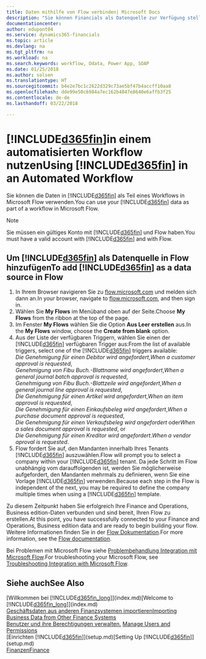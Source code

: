 ```yaml
---
title: Daten mithilfe von Flow verbinden| Microsoft Docs
description: "Sie können Financials als Datenquelle zur Verfügung stellen und eine OData-URL Ihrer Webdienste festlegen, um eine Geschäfts-App mithilfe einem automatisierten Workflow erstellen."
documentationcenter: 
author: edupont04
ms.service: dynamics365-financials
ms.topic: article
ms.devlang: na
ms.tgt_pltfrm: na
ms.workload: na
ms.search.keywords: workflow, Odata, Power App, SOAP
ms.date: 01/25/2018
ms.author: solsen
ms.translationtype: HT
ms.sourcegitcommit: b4e2e7bc1c2622d329c73ae5bf47b4accff10aa8
ms.openlocfilehash: dde99e50c6984a7ec162b4047e8640e6affb3f25
ms.contentlocale: de-de
ms.lasthandoff: 03/22/2018

---
```

# <a name="using-included365finincludesd365finmdmd-in-an-automated-workflow"></a><span data-ttu-id="30dda-103">[!INCLUDE[d365fin](includes/d365fin_md.md)]in einem automatisierten Workflow nutzen</span><span class="sxs-lookup"><span data-stu-id="30dda-103">Using [!INCLUDE[d365fin](includes/d365fin_md.md)] in an Automated Workflow</span></span>
<span data-ttu-id="30dda-104">Sie können die Daten in [!INCLUDE[d365fin](includes/d365fin_md.md)] als Teil eines Workflows in Microsoft Flow verwenden.</span><span class="sxs-lookup"><span data-stu-id="30dda-104">You can use your [!INCLUDE[d365fin](includes/d365fin_md.md)] data as part of a workflow in Microsoft Flow.</span></span>  

> [!NOTE]  
>   <span data-ttu-id="30dda-105">Sie müssen ein gültiges Konto mit [!INCLUDE[d365fin](includes/d365fin_md.md)] und Flow haben.</span><span class="sxs-lookup"><span data-stu-id="30dda-105">You must have a valid account with [!INCLUDE[d365fin](includes/d365fin_md.md)] and with Flow.</span></span>  

## <a name="to-add-included365finincludesd365finmdmd-as-a-data-source-in-flow"></a><span data-ttu-id="30dda-106">Um [!INCLUDE[d365fin](includes/d365fin_md.md)] als Datenquelle in Flow hinzufügen</span><span class="sxs-lookup"><span data-stu-id="30dda-106">To add [!INCLUDE[d365fin](includes/d365fin_md.md)] as a data source in Flow</span></span>
1. <span data-ttu-id="30dda-107">In Ihrem Browser navigieren Sie zu [flow.microsoft.com](https://flow.microsoft.com/en-us/) und melden sich dann an.</span><span class="sxs-lookup"><span data-stu-id="30dda-107">In your browser, navigate to [flow.microsoft.com](https://flow.microsoft.com/en-us/), and then sign in.</span></span>
2. <span data-ttu-id="30dda-108">Wählen Sie **My Flows** im Menüband oben auf der Seite.</span><span class="sxs-lookup"><span data-stu-id="30dda-108">Choose **My Flows** from the ribbon at the top of the page.</span></span>
3. <span data-ttu-id="30dda-109">Im Fenster **My Flows** wählen Sie die Option **Aus Leer erstellen** aus.</span><span class="sxs-lookup"><span data-stu-id="30dda-109">In the **My Flows** window, choose the **Create from blank** option.</span></span>
4. <span data-ttu-id="30dda-110">Aus der Liste der verfügbaren Triggern, wählen Sie einen der [!INCLUDE[d365fin](includes/d365fin_md.md)] verfügbaren Trigger aus:</span><span class="sxs-lookup"><span data-stu-id="30dda-110">From the list of available triggers, select one of the [!INCLUDE[d365fin](includes/d365fin_md.md)] triggers available:</span></span>  
    <span data-ttu-id="30dda-111">*Die Genehmigung für einen Debitor wird angefordert*,</span><span class="sxs-lookup"><span data-stu-id="30dda-111">*When a customer approval is requested*,</span></span>  
    <span data-ttu-id="30dda-112">*Genehmigung von Fibu Buch.-Blattname wird angefordert*,</span><span class="sxs-lookup"><span data-stu-id="30dda-112">*When a general journal batch approval is requested*,</span></span>  
    <span data-ttu-id="30dda-113">*Genehmigung von Fibu Buch.-Blattzeile wird angefordert*,</span><span class="sxs-lookup"><span data-stu-id="30dda-113">*When a general journal line approval is requested*,</span></span>  
    <span data-ttu-id="30dda-114">*Die Genehmigung für einen Artikel wird angefordert*,</span><span class="sxs-lookup"><span data-stu-id="30dda-114">*When an item approval is requested*,</span></span>  
    <span data-ttu-id="30dda-115">*Die Genehmigung für einen Einkaufsbeleg wird angefordert*,</span><span class="sxs-lookup"><span data-stu-id="30dda-115">*When a purchase document approval is requested*,</span></span>  
    <span data-ttu-id="30dda-116">*Die Genehmigung für einen Verkaufsbeleg wird angefordert* oder</span><span class="sxs-lookup"><span data-stu-id="30dda-116">*When a sales document approval is requested*, or</span></span>  
    <span data-ttu-id="30dda-117">*Die Genehmigung für einen Kreditor wird angefordert*.</span><span class="sxs-lookup"><span data-stu-id="30dda-117">*When a vendor aproval is requested*.</span></span>
5. <span data-ttu-id="30dda-118">Flow fordert Sie auf, den Mandanten innerhalb Ihres Tenants [!INCLUDE[d365fin](includes/d365fin_md.md)] auszuwählen.</span><span class="sxs-lookup"><span data-stu-id="30dda-118">Flow will prompt you to select a company within your [!INCLUDE[d365fin](includes/d365fin_md.md)] tenant.</span></span> <span data-ttu-id="30dda-119">Da jede Schritt im Flow unabhängig vom darauffolgenden ist, werden Sie möglicherweise aufgefordert, den Mandanten mehrmals zu definieren, wenn Sie eine Vorlage [!INCLUDE[d365fin](includes/d365fin_md.md)] verwenden.</span><span class="sxs-lookup"><span data-stu-id="30dda-119">Because each step in the Flow is independent of the next, you may be required to define the company multiple times when using a [!INCLUDE[d365fin](includes/d365fin_md.md)] template.</span></span>

<span data-ttu-id="30dda-120">Zu diesem Zeitpunkt haben Sie erfolgreich Ihre Finance and Operations, Business edition-Daten verbunden und sind bereit, Ihren Flow zu erstellen.</span><span class="sxs-lookup"><span data-stu-id="30dda-120">At this point, you have successfully connected to your Finance and Operations, Business edition data and are ready to begin building your flow.</span></span> <span data-ttu-id="30dda-121">Weitere Informationen finden Sie in der [Flow Dokumentation](https://flow.microsoft.com/documentation/getting-started/).</span><span class="sxs-lookup"><span data-stu-id="30dda-121">For more information, see the [Flow documentation](https://flow.microsoft.com/documentation/getting-started/).</span></span>

<span data-ttu-id="30dda-122">Bei Problemen mit Microsoft Flow siehe [Problembehandlung Integration mit Microsoft Flow](across-troubleshooting-how-use-financials-data-source-flow.md).</span><span class="sxs-lookup"><span data-stu-id="30dda-122">For troubleshooting your Microsoft Flow, see [Troubleshooting Integration with Microsoft Flow](across-troubleshooting-how-use-financials-data-source-flow.md).</span></span>

## <a name="see-also"></a><span data-ttu-id="30dda-123">Siehe auch</span><span class="sxs-lookup"><span data-stu-id="30dda-123">See Also</span></span>
<span data-ttu-id="30dda-124">[Willkommen bei [!INCLUDE[d365fin_long](includes/d365fin_long_md.md)]](index.md)</span><span class="sxs-lookup"><span data-stu-id="30dda-124">[Welcome to [!INCLUDE[d365fin_long](includes/d365fin_long_md.md)]](index.md)</span></span>  
[<span data-ttu-id="30dda-125">Geschäftsdaten aus anderen Finanzsystemen importieren</span><span class="sxs-lookup"><span data-stu-id="30dda-125">Importing Business Data from Other Finance Systems</span></span>](upload-data.md)  
<span data-ttu-id="30dda-126">[Benutzer und ihre Berechtigungen verwalten.](ui-how-users-permissions.md)  </span><span class="sxs-lookup"><span data-stu-id="30dda-126">[Manage Users and Permissions](ui-how-users-permissions.md)  </span></span>  
<span data-ttu-id="30dda-127">[Einrichten [!INCLUDE[d365fin](includes/d365fin_md.md)]](setup.md)</span><span class="sxs-lookup"><span data-stu-id="30dda-127">[Setting Up [!INCLUDE[d365fin](includes/d365fin_md.md)]](setup.md)</span></span>  
[<span data-ttu-id="30dda-128">Finanzen</span><span class="sxs-lookup"><span data-stu-id="30dda-128">Finance</span></span>](finance.md)  

